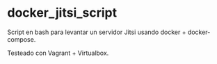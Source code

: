 # docker_jitsi_script

Script en bash para levantar un servidor Jitsi usando docker + docker-compose.

Testeado con Vagrant + Virtualbox.
